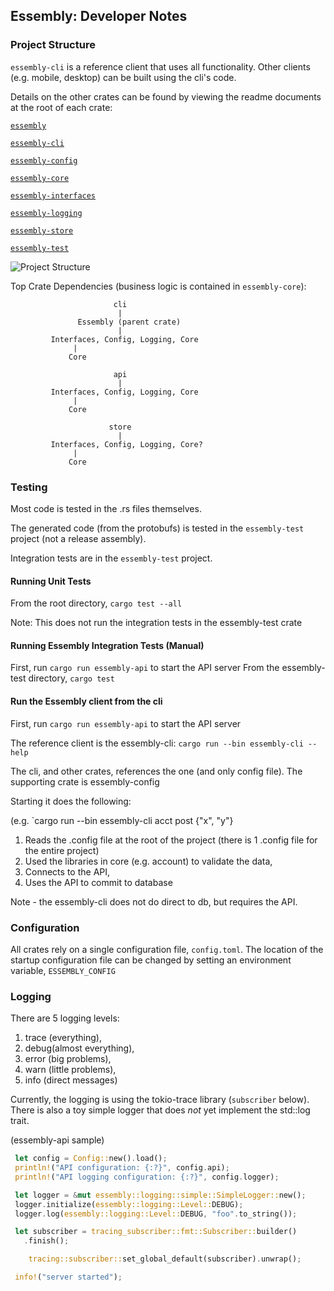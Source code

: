 ## Essembly: Developer Notes

### Project Structure

`essembly-cli` is a reference client that uses all functionality.  Other clients (e.g. mobile, desktop) can be built using the cli's code.

Details on the other crates can be found by viewing the readme documents at the root of each crate:

[`essembly`](essembly/readme.md)

[`essembly-cli`](essembly-cli/readme.md)

[`essembly-config`](essembly-config/readme.md)

[`essembly-core`](essembly-core/readme.md)

[`essembly-interfaces`](essembly-interfaces/readme.md)

[`essembly-logging`](essembly-logging/readme.md)

[`essembly-store`](essembly-store/readme.md)

[`essembly-test`](essembly-test/readme.md)



![Project Structure](https://github.com/xenirio/essembly/blob/master/assets/essembly-project-structure.svg)

Top Crate Dependencies (business logic is contained in `essembly-core`):

```
                       cli                            
                        |                             
               Essembly (parent crate)                
                        |
         Interfaces, Config, Logging, Core
              |
             Core

                       api 
                        |
         Interfaces, Config, Logging, Core
              |
             Core

                      store 
                        |
         Interfaces, Config, Logging, Core?
              |
             Core

```

   
### Testing

Most code is tested in the .rs files themselves.  

The generated code (from the protobufs) is tested in the `essembly-test` project (not a release assembly).  

Integration tests are in the `essembly-test` project.  

#### Running Unit Tests

From the root directory, `cargo test --all`

Note: This does not run the integration tests in the essembly-test crate

#### Running Essembly Integration Tests (Manual)

First, run `cargo run essembly-api` to start the API server
From the essembly-test directory, `cargo test`


#### Run the Essembly client from the cli 

First, run `cargo run essembly-api` to start the API server

The reference client is the essembly-cli:   `cargo run --bin essembly-cli --help` 

The cli, and other crates, references the one (and only config file).  The supporting crate is essembly-config 

Starting it does the following:

(e.g. `cargo run --bin essembly-cli acct post {"x", "y"} 

1) Reads the .config file at the root of the project (there is 1 .config file for the entire project)
2) Used the libraries in core (e.g. account) to validate the data,
3) Connects to the API,
4) Uses the API to commit to database  

Note - the essembly-cli does not do direct to db, but requires the API.

### Configuration

All crates rely on a single configuration file, `config.toml`.  The location of the startup configuration file can be changed by setting an environment variable, `ESSEMBLY_CONFIG`

### Logging

There are 5 logging levels:

1. trace (everything), 
2. debug(almost everything), 
3. error (big problems), 
4. warn (little problems), 
5. info (direct messages)

Currently, the logging is using the tokio-trace library (`subscriber` below).  There is also a toy simple logger that does *not* yet implement the std::log trait.

(essembly-api sample)

```rust
 let config = Config::new().load();
 println!("API configuration: {:?}", config.api);
 println!("API logging configuration: {:?}", config.logger);

 let logger = &mut essembly::logging::simple::SimpleLogger::new();
 logger.initialize(essembly::logging::Level::DEBUG);
 logger.log(essembly::logging::Level::DEBUG, "foo".to_string());

 let subscriber = tracing_subscriber::fmt::Subscriber::builder()
   .finish();

    tracing::subscriber::set_global_default(subscriber).unwrap();

 info!("server started");
```

